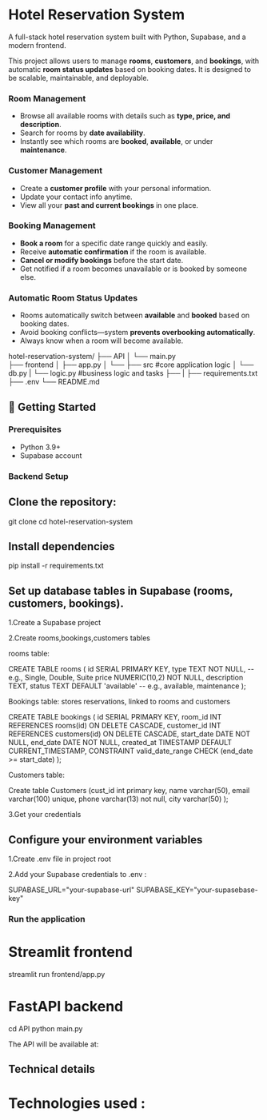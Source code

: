 # Hotel Reservation System

A full-stack hotel reservation system built with Python, Supabase, and a modern frontend.  

This project allows users to manage **rooms**, **customers**, and **bookings**, with automatic **room status updates** based on booking dates. It is designed to be scalable, maintainable, and deployable.

### **Room Management**
- Browse all available rooms with details such as **type, price, and description**.  
- Search for rooms by **date availability**.  
- Instantly see which rooms are **booked**, **available**, or under **maintenance**.

### **Customer Management**
- Create a **customer profile** with your personal information.  
- Update your contact info anytime.  
- View all your **past and current bookings** in one place.

### **Booking Management**
- **Book a room** for a specific date range quickly and easily.  
- Receive **automatic confirmation** if the room is available.  
- **Cancel or modify bookings** before the start date.  
- Get notified if a room becomes unavailable or is booked by someone else.

### **Automatic Room Status Updates**
- Rooms automatically switch between **available** and **booked** based on booking dates.  
- Avoid booking conflicts—system **prevents overbooking automatically**.  
- Always know when a room will become available.


hotel-reservation-system/
├── API
│ └── main.py   
├── frontend
│ ├── app.py
│ └── 
├── src          #core application logic
│ └── db.py
| └── logic.py   #business logic and tasks
├── 
|
├── requirements.txt
├── .env
└── README.md


## 🚀 Getting Started

### Prerequisites
- Python 3.9+
- Supabase account 

### Backend Setup
## Clone the repository:

git clone <repository-url>
cd hotel-reservation-system

## Install dependencies

pip install -r requirements.txt

## Set up database tables in Supabase (rooms, customers, bookings).

1.Create a Supabase project

2.Create rooms,bookings,customers tables


rooms table:

CREATE TABLE rooms (
    id SERIAL PRIMARY KEY,
    type TEXT NOT NULL,         -- e.g., Single, Double, Suite
    price NUMERIC(10,2) NOT NULL,
    description TEXT,
    status TEXT DEFAULT 'available'  -- e.g., available, maintenance
);

Bookings table: stores reservations, linked to rooms and customers

CREATE TABLE bookings (
    id SERIAL PRIMARY KEY,
    room_id INT REFERENCES rooms(id) ON DELETE CASCADE,
    customer_id INT REFERENCES customers(id) ON DELETE CASCADE,
    start_date DATE NOT NULL,
    end_date DATE NOT NULL,
    created_at TIMESTAMP DEFAULT CURRENT_TIMESTAMP,
    CONSTRAINT valid_date_range CHECK (end_date >= start_date)
);

Customers table:

Create table Customers (cust_id int primary key,
  name varchar(50),
  email varchar(100) unique,
  phone varchar(13) not null,
  city varchar(50)
  );


3.Get your credentials

## Configure your environment variables

1.Create .env file in project root

2.Add your Supabase credentials to .env :

SUPABASE_URL="your-supabase-url"
SUPABASE_KEY="your-supasebase-key"


### Run the application

# Streamlit frontend
streamlit run frontend/app.py

# FastAPI backend

cd API
python main.py

The API will be available at:

## Technical details

# Technologies used :

